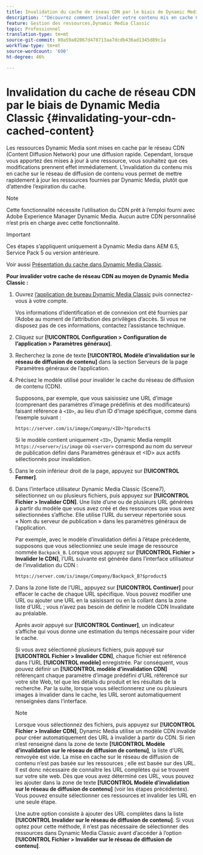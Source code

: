```yaml
---
title: Invalidation du cache de réseau CDN par le biais de Dynamic Media Classic
description: '"Découvrez comment invalider votre contenu mis en cache CDN (Content Diffusion Network) afin de vous permettre de mettre rapidement à jour les ressources fournies par Dynamic Media, au lieu d’attendre l’expiration du cache."'
feature: Gestion des ressources,Dynamic Media Classic
topic: Professionnel
translation-type: tm+mt
source-git-commit: 80a59a02067d478713aa7dcdb436ad1345d89c1a
workflow-type: tm+mt
source-wordcount: '690'
ht-degree: 46%

---
```



# Invalidation du cache de réseau CDN par le biais de Dynamic Media Classic {#invalidating-your-cdn-cached-content}

Les ressources Dynamic Media sont mises en cache par le réseau CDN (Content Diffusion Network) pour une diffusion rapide. Cependant, lorsque vous apportez des mises à jour à une ressource, vous souhaitez que ces modifications prennent effet immédiatement. L’invalidation du contenu mis en cache sur le réseau de diffusion de contenu vous permet de mettre rapidement à jour les ressources fournies par Dynamic Media, plutôt que d’attendre l’expiration du cache.

>[!NOTE]
>
>Cette fonctionnalité nécessite l’utilisation du CDN prêt à l’emploi fourni avec Adobe Experience Manager Dynamic Media. Aucun autre CDN personnalisé n’est pris en charge avec cette fonctionnalité.

>[!IMPORTANT]
>
>Ces étapes s’appliquent uniquement à Dynamic Media dans AEM 6.5, Service Pack 5 ou version antérieure. <!-- If you are using Dynamic Media in AEM as a Cloud Service, [use the new steps found here](/help/assets/invalidate-cdn-cache-dynamic-media.md). -->

Voir aussi [Présentation du cache dans Dynamic Media Classic](https://helpx.adobe.com/fr/experience-manager/scene7/kb/base/caching-questions/scene7-caching-overview.html).

**Pour invalider votre cache de réseau CDN au moyen de Dynamic Media Classic :**

1. Ouvrez [l’application de bureau Dynamic Media Classic](https://experienceleague.adobe.com/docs/dynamic-media-classic/using/getting-started/signing-out.html?lang=fr#getting-started) puis connectez-vous à votre compte.

   Vos informations d’identification et de connexion ont été fournies par l’Adobe au moment de l’attribution des privilèges d’accès. Si vous ne disposez pas de ces informations, contactez l’assistance technique.

1. Cliquez sur **[!UICONTROL Configuration > Configuration de l’application > Paramètres généraux]**.
1. Recherchez la zone de texte **[!UICONTROL Modèle d’invalidation sur le réseau de diffusion de contenu]** dans la section Serveurs de la page Paramètres généraux de l’application.

1. Précisez le modèle utilisé pour invalider le cache du réseau de diffusion de contenu (CDN).

   Supposons, par exemple, que vous saisissiez une URL d’image (comprenant des paramètres d’image prédéfinis et des modificateurs) faisant référence à `<ID>`, au lieu d’un ID d’image spécifique, comme dans l’exemple suivant :

   `https://server.com/is/image/Company/<ID>?$product$`

   Si le modèle contient uniquement `<ID>`, Dynamic Media remplit `https://<server>/is/image` où `<server>` correspond au nom du serveur de publication défini dans Paramètres généraux et &lt;ID> aux actifs sélectionnés pour invalidation.

1. Dans le coin inférieur droit de la page, appuyez sur **[!UICONTROL Fermer]**.
1. Dans l’interface utilisateur Dynamic Media Classic (Scene7), sélectionnez un ou plusieurs fichiers, puis appuyez sur **[!UICONTROL Fichier > Invalider CDN]**. Une liste d’une ou de plusieurs URL générées à partir du modèle que vous avez créé et des ressources que vous avez sélectionnées s’affiche. Elle utilise l’URL du serveur répertoriée sous « Nom du serveur de publication » dans les paramètres généraux de l’application.

   Par exemple, avec le modèle d’invalidation défini à l’étape précédente, supposons que vous sélectionniez une seule image de ressource nommée `Backpack_B`. Lorsque vous appuyez sur **[!UICONTROL Fichier > Invalider le CDN]**, l’URL suivante est générée dans l’interface utilisateur de l’invalidation du CDN :

   `https://server.com/is/image/Company/Backpack_B?$product$`

1. Dans la zone liste de l’URL, appuyez sur **[!UICONTROL Continuer]** pour effacer le cache de chaque URL spécifique. Vous pouvez modifier une URL ou ajouter une URL en la saisissant ou en la collant dans la zone liste d’URL ; vous n’avez pas besoin de définir le modèle CDN Invalidate au préalable.

   Après avoir appuyé sur **[!UICONTROL Continuer]**, un indicateur s’affiche qui vous donne une estimation du temps nécessaire pour vider le cache.

   Si vous avez sélectionné plusieurs fichiers, puis appuyé sur **[!UICONTROL Fichier > Invalider CDN]**, chaque fichier est référencé dans l’URL **[!UICONTROL modèle]** enregistrée. Par conséquent, vous pouvez définir un **[!UICONTROL modèle d’invalidation CDN]** référençant chaque paramètre d’image prédéfini d’URL référencé sur votre site Web, tel que les détails du produit et les résultats de la recherche. Par la suite, lorsque vous sélectionnerez une ou plusieurs images à invalider dans le cache, les URL seront automatiquement renseignées dans l’interface.

   >[!NOTE]
   >
   >Lorsque vous sélectionnez des fichiers, puis appuyez sur **[!UICONTROL Fichier > Invalider CDN]**, Dynamic Media utilise un modèle CDN invalide pour créer automatiquement des URL à invalider à partir du CDN. Si rien n’est renseigné dans la zone de texte **[!UICONTROL Modèle d’invalidation sur le réseau de diffusion de contenu]**, la liste d’URL renvoyée est vide. La mise en cache sur le réseau de diffusion de contenu n’est pas basée sur les ressources ; elle est basée sur des URL. Il est donc nécessaire de connaître les URL complètes qui se trouvent sur votre site web. Dès que vous avez déterminé ces URL, vous pouvez les ajouter dans la zone de texte **[!UICONTROL Modèle d’invalidation sur le réseau de diffusion de contenu]** (voir les étapes précédentes). Vous pouvez ensuite sélectionner ces ressources et invalider les URL en une seule étape.
   >
   >Une autre option consiste à ajouter des URL complètes dans la liste **[!UICONTROL Invalider sur le réseau de diffusion de contenu]**. Si vous optez pour cette méthode, il n’est pas nécessaire de sélectionner des ressources dans Dynamic Media Classic avant d’accéder à l’option **[!UICONTROL Fichier > Invalider sur le réseau de diffusion de contenu]**.

